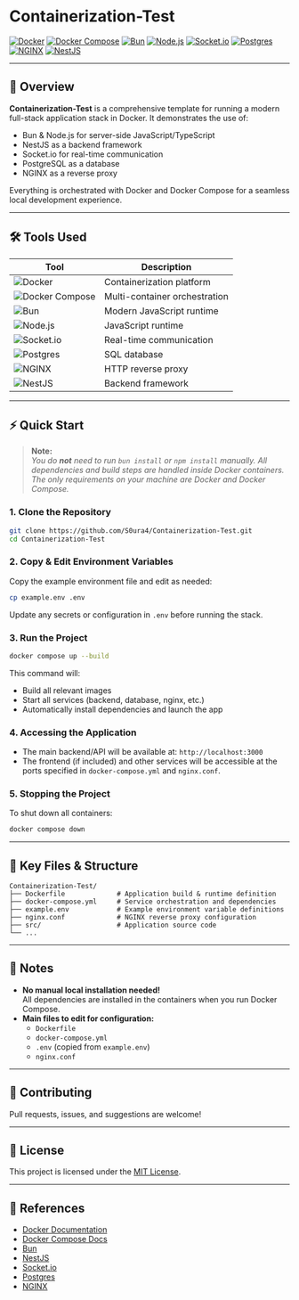 # Containerization-Test

[![Docker](https://img.shields.io/badge/Docker-blue?logo=docker)](https://www.docker.com/)
[![Docker Compose](https://img.shields.io/badge/Docker%20Compose-blue?logo=docker)](https://docs.docker.com/compose/)
[![Bun](https://img.shields.io/badge/Bun-black?logo=bun)](https://bun.sh/)
[![Node.js](https://img.shields.io/badge/Node.js-339933?logo=node.js&logoColor=white)](https://nodejs.org/)
[![Socket.io](https://img.shields.io/badge/Socket.io-black?logo=socket.io)](https://socket.io/)
[![Postgres](https://img.shields.io/badge/PostgreSQL-4169E1?logo=postgresql&logoColor=white)](https://www.postgresql.org/)
[![NGINX](https://img.shields.io/badge/NGINX-009639?logo=nginx&logoColor=white)](https://nginx.org/)
[![NestJS](https://img.shields.io/badge/NestJS-E0234E?logo=nestjs&logoColor=white)](https://nestjs.com/)

---

## 🚀 Overview

**Containerization-Test** is a comprehensive template for running a modern full-stack application stack in Docker. It demonstrates the use of:
- Bun & Node.js for server-side JavaScript/TypeScript
- NestJS as a backend framework
- Socket.io for real-time communication
- PostgreSQL as a database
- NGINX as a reverse proxy

Everything is orchestrated with Docker and Docker Compose for a seamless local development experience.

---

## 🛠️ Tools Used

| Tool         | Description                                  |
|--------------|----------------------------------------------|
| ![Docker](https://cdn.jsdelivr.net/gh/devicons/devicon/icons/docker/docker-original.svg) | Containerization platform |
| ![Docker Compose](https://cdn.jsdelivr.net/gh/devicons/devicon/icons/docker/docker-original-wordmark.svg) | Multi-container orchestration |
| ![Bun](https://cdn.jsdelivr.net/gh/devicons/devicon/icons/bun/bun-original.svg) | Modern JavaScript runtime |
| ![Node.js](https://cdn.jsdelivr.net/gh/devicons/devicon/icons/nodejs/nodejs-original.svg) | JavaScript runtime |
| ![Socket.io](https://cdn.simpleicons.org/socketdotio/010101/white) | Real-time communication |
| ![Postgres](https://cdn.jsdelivr.net/gh/devicons/devicon/icons/postgresql/postgresql-original.svg) | SQL database |
| ![NGINX](https://cdn.jsdelivr.net/gh/devicons/devicon/icons/nginx/nginx-original.svg) | HTTP reverse proxy |
| ![NestJS](https://nestjs.com/img/logo-small.svg) | Backend framework |

---

## ⚡ Quick Start

> **Note:**  
> _You do **not** need to run `bun install` or `npm install` manually. All dependencies and build steps are handled inside Docker containers. The only requirements on your machine are Docker and Docker Compose._

### 1. Clone the Repository

```bash
git clone https://github.com/S0ura4/Containerization-Test.git
cd Containerization-Test
```

### 2. Copy & Edit Environment Variables

Copy the example environment file and edit as needed:
```bash
cp example.env .env
```
Update any secrets or configuration in `.env` before running the stack.

### 3. Run the Project

```bash
docker compose up --build
```
This command will:
- Build all relevant images
- Start all services (backend, database, nginx, etc.)
- Automatically install dependencies and launch the app

### 4. Accessing the Application

- The main backend/API will be available at: `http://localhost:3000`
- The frontend (if included) and other services will be accessible at the ports specified in `docker-compose.yml` and `nginx.conf`.

### 5. Stopping the Project

To shut down all containers:
```bash
docker compose down
```

---

## 📁 Key Files & Structure

```text
Containerization-Test/
├── Dockerfile             # Application build & runtime definition
├── docker-compose.yml     # Service orchestration and dependencies
├── example.env            # Example environment variable definitions
├── nginx.conf             # NGINX reverse proxy configuration
├── src/                   # Application source code
└── ...
```

---

## 📝 Notes

- **No manual local installation needed!**  
  All dependencies are installed in the containers when you run Docker Compose.
- **Main files to edit for configuration:**  
  - `Dockerfile`
  - `docker-compose.yml`
  - `.env` (copied from `example.env`)
  - `nginx.conf`

---

## 🤝 Contributing

Pull requests, issues, and suggestions are welcome!

---

## 📄 License

This project is licensed under the [MIT License](LICENSE).

---

## 🔗 References

- [Docker Documentation](https://docs.docker.com/)
- [Docker Compose Docs](https://docs.docker.com/compose/)
- [Bun](https://bun.sh/)
- [NestJS](https://nestjs.com/)
- [Socket.io](https://socket.io/)
- [Postgres](https://www.postgresql.org/)
- [NGINX](https://nginx.org/)
